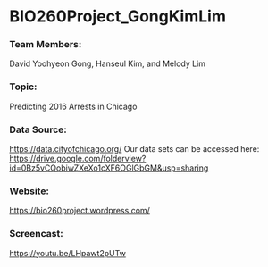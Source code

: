 # BIO260Project_GongKimLim

### Team Members: 
David Yoohyeon Gong, Hanseul Kim, and Melody Lim

### Topic: 
Predicting 2016 Arrests in Chicago

### Data Source: 
https://data.cityofchicago.org/
Our data sets can be accessed here: https://drive.google.com/folderview?id=0Bz5vCQobiwZXeXo1cXF6OGlGbGM&usp=sharing

### Website:
https://bio260project.wordpress.com/

### Screencast:
https://youtu.be/LHpawt2pUTw
